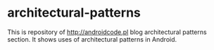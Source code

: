 # architectural-patterns
This is repository of http://androidcode.pl blog architectural patterns section. It shows uses of architectural patterns in Android.

